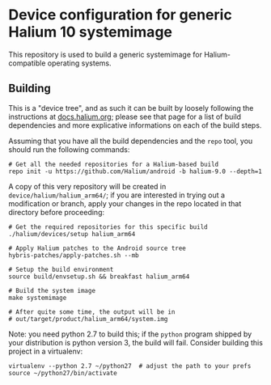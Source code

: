 Device configuration for generic Halium 10 systemimage
=====================================================

This repository is used to build a generic systemimage for Halium-compatible
operating systems.


Building
--------

This is a "device tree", and as such it can be built by loosely following the
instructions at [docs.halium.org](https://docs.halium.org); please see that
page for a list of build dependencies and more explicative informations on each
of the build steps.

Assuming that you have all the build dependencies and the `repo` tool, you
should run the following commands:

    # Get all the needed repositories for a Halium-based build
    repo init -u https://github.com/Halium/android -b halium-9.0 --depth=1

A copy of this very repository will be created in
`device/halium/halium_arm64/`; if you are interested in trying out a
modification or branch, apply your changes in the repo located in that
directory before proceeding:

    # Get the required repositories for this specific build
    ./halium/devices/setup halium_arm64

    # Apply Halium patches to the Android source tree
    hybris-patches/apply-patches.sh --mb

    # Setup the build environment
    source build/envsetup.sh && breakfast halium_arm64

    # Build the system image
    make systemimage

    # After quite some time, the output will be in
    # out/target/product/halium_arm64/system.img

Note: you need python 2.7 to build this; if the `python` program shipped by
your distribution is python version 3, the build will fail. Consider building
this project in a virtualenv:

    virtualenv --python 2.7 ~/python27  # adjust the path to your prefs
    source ~/python27/bin/activate

